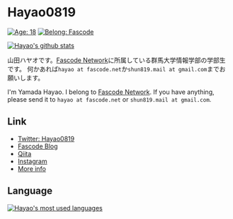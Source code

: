 # Hayao0819

[![Age: 18](https://img.shields.io/badge/Age-19-blue?style=for-the-badge)](https://en.wikipedia.org/wiki/August_19)
[![Belong: Fascode](https://img.shields.io/badge/Belongs-Fascode-green?style=for-the-badge)](https://fascode.net/en/)


[![Hayao's github stats](https://github-readme-stats.vercel.app/api?username=Hayao0819&count_private=true&show_icons=true&theme=gotham)](https://github.com/Hayao0819)

山田ハヤオです。[Fascode Network](https://fascode.net/en/)に所属している群馬大学情報学部の学部生です。
何かあれば`hayao at fascode.net`か`shun819.mail at gmail.com`までお願いします。  
  
I'm Yamada Hayao. I belong to [Fascode Network](https://fascode.net/en/).
If you have anything, please send it to `hayao at fascode.net` or `shun819.mail at gmail.com`.  
  
## Link
- [Twitter: Hayao0819](https://twitter.com/Hayao0819)
- [Fascode Blog](https://blog.fascode.net/)
- [Qiita](https://qiita.com/Hayao0819)
- [Instagram](https://www.instagram.com/hayao0819/)
- [More info](https://blog.fascode.net/%E5%B1%B1%E7%94%B0%E3%83%8F%E3%83%A4%E3%82%AA/)

## Language
[![Hayao's most used languages](https://github-readme-stats.vercel.app/api/top-langs/?username=Hayao0819&theme=gotham)](https://github.com/Hayao0819)
